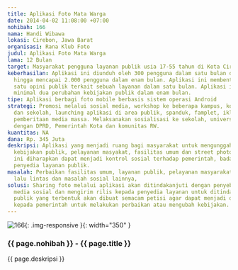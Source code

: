 ```yaml
---
title: Aplikasi Foto Mata Warga
date: 2014-04-02 11:08:00 +07:00
nohibah: 166
nama: Handi Wibawa
lokasi: Cirebon, Jawa Barat
organisasi: Rana Klub Foto
judul: Aplikasi Foto Mata Warga
lama: 12 Bulan
target: Masyarakat pengguna layanan publik usia 17-55 tahun di Kota Cirebon7-5
keberhasilan: Aplikasi ini diunduh oleh 300 pengguna dalam satu bulan dan berkembang
  hingga mencapai 2.000 pengguna dalam enam bulan. Aplikasi ini membentuk minimal
  satu opini publik terkait sebuah layanan dalam satu bulan. Aplikasi ini menginisiasi
  minimal dua perubahan kebijakan publik dalam enam bulan.
tipe: Aplikasi berbagi foto mobile berbasis sistem operasi Android
strategi: Promosi melalui sosial media, workshop ke beberapa kampus, komunitas RW
  dan sekolah, launching aplikasi di area publik, spanduk, famplet, iklan media massa,
  pemberitaan media massa. Melaksanakan sosialisasi ke sekolah, universitas, audiensi
  dengan DPRD, Pemerintah Kota dan komunitas RW.
kuantitas: NA
dana: Rp. 345 Juta
deskripsi: Aplikasi yang menjadi ruang bagi masyarakat untuk mengunggah foto terkait
  kebijakan publik, pelayanan masyakat, fasilitas umum dan street photography. Aplikasi
  ini diharapkan dapat menjadi kontrol sosial terhadap pemerintah, badan publik dan
  penyedia layanan publik.
masalah: Perbaikan fasilitas umum, layanan publik, pelayanan masyarakat, pelanggaran
  lalu lintas dan masalah sosial lainnya,
solusi: Sharing foto melalui aplikasi akan ditindakanjuti dengan penyebaran isu melalui
  media sosial dan mengirim rilis kepada penyedia layanan untuk ditindaklanjuti. Opini
  publik yang terbentuk akan dibuat semacam petisi agar dapat menjadi dorongan publik
  kepada pemerintah untuk melakukan perbaikan atau mengubah kebijakan.
---
```


![166](/static/img/hibahcms/166.png){: .img-responsive }{: width="350" }

### {{ page.nohibah }} - {{ page.title }}

{{ page.deskripsi }}
